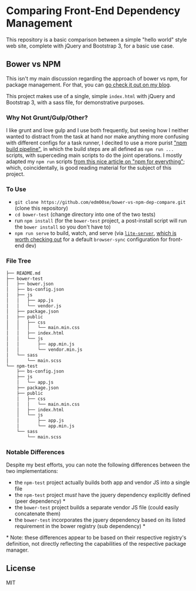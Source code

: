 # Comparing Front-End Dependency Management

This repository is a basic comparison between a simple "hello world" style web site, complete with jQuery and Bootstrap 3, for a basic use case.

## Bower vs NPM

This isn't my main discussion regarding the approach of  bower vs npm, for package management. For that, you can [go check it out on my blog]().

This project makes use of a single, simple `index.html` with jQuery and Bootstrap 3, with a sass file, for demonstrative purposes.

### Why Not Grunt/Gulp/Other?

I like grunt and love gulp and I use both frequently, but seeing how I neither wanted to distract from the task at hand nor make anything more confusing with different configs for a task runner, I decited to use a more purist ["npm build pipeline"](https://css-tricks.com/why-npm-scripts/), in which the build steps are all defined as `npm run ...` scripts, with superceding main scripts to do the joint operations. I mostly adapted my `npm run` scripts [from this nice article on "npm for everything"](http://beletsky.net/2015/04/npm-for-everything.html); which, coincidentally, is good reading material for the subject of this project.

### To Use

- `git clone https://github.com/edm00se/bower-vs-npm-dep-compare.git` (clone this repository)
- `cd bower-test` (change directory into one of the two tests)
- run `npm install` (for the `bower-test` project, a post-install script will run the `bower install` so you don't have to)
- `npm run serve` to build, watch, and serve (via [`lite-server`](https://github.com/johnpapa/lite-server), [which is worth checking out](https://scotch.io/tutorials/develop-quickly-and-painlessly-with-lite-server) for a default `browser-sync` configuration for front-end dev)

### File Tree

```bash
├── README.md
├── bower-test
│   ├── bower.json
│   ├── bs-config.json
│   ├── js
│   │   ├── app.js
│   │   └── vendor.js
│   ├── package.json
│   ├── public
│   │   ├── css
│   │   │   └── main.min.css
│   │   ├── index.html
│   │   └── js
│   │       ├── app.min.js
│   │       └── vendor.min.js
│   └── sass
│       └── main.scss
└── npm-test
    ├── bs-config.json
    ├── js
    │   └── app.js
    ├── package.json
    ├── public
    │   ├── css
    │   │   └── main.min.css
    │   ├── index.html
    │   └── js
    │       ├── app.js
    │       └── app.min.js
    └── sass
        └── main.scss
```

### Notable Differences

Despite my best efforts,  you can note the following differences between the two implementations:
- the `npm-test` project actually builds both app and vendor JS into a single file
- the `npm-test` project _must_ have the jquery dependency explicitly defined (peer dependency) \*
- the `bower-test` project builds a separate vendor JS file (could easily concatenate them)
- the `bower-test` incorporates the jquery dependency based on its listed requirement in the bower registry (sub dependency) \*

\* Note: these differences appear to be based on their respective registry's definition, not directly reflecting the capabilities of the respective package manager.

## License

MIT
